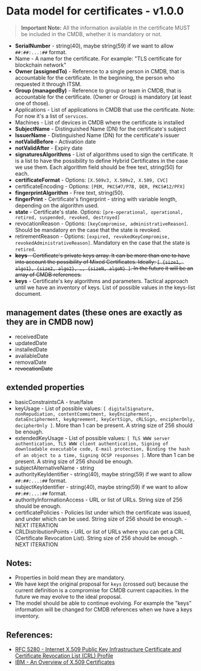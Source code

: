 # Data model for certificates - v1.0.0

> **Important Note:** 
> All the information available in the certificate MUST be included in the CMDB, whether it is mandatory or not.

* **SerialNumber** - string(40), maybe string(59) if we want to allow `##:##:...:##` format.
* Name - A name for the certificate. For example: "TLS certificate for blockchain network"
* **Owner (assignedTo)** - Reference to a single person in CMDB, that is accountable for the certificate. In the beginning, the person who requested it through ITSM.
* **Group (managedBy)** - Reference to group or team in CMDB, that is accountable for the certificate. (Owner or Group) is mandatory (at least one of those).
* Applications - List of applications in CMDB that use the certificate. Note: For now it's a list of `services`.
* Machines - List of devices in CMDB where the certificate is installed
* **SubjectName** - Distinguished Name (DN) for the certificate's subject
* **IssuerName** - Distinguished Name (DN) for the certificate's issuer
* **notValidBefore** - Activation date
* **notValidAfter** - Expiry date
* **signaturesAlgorithms** - List of algorithms used to sign the certificate. It is a list to have the possibility to define Hybrid Certificates in the case we use them. Each algorithm field should be free text, string(50) for each.
* **certificateFormat** - Options: `[X.509v3, X.509v2, X.509, CVC]`
* certificateEncoding - Options: `[PEM, PKCS#7/P7B, DER, PKCS#12/PFX]`
* **fingerprintAlgorithm** - Free text, string(50).
* **fingerPrint** - Certificate's fingerprint - string with variable length, depending on the algorithm used.
* **state** - Certificate's state. Options: `[pre-operational, operational, retired, suspended, revoked, destroyed]`
* revocationReason - Options: `[keyCompromise, administrativeReason]`. Should be mandatory en the case that the state is revoked.
* retirementReason - Options: `[expired, revokedKeyCompromise, revokedAdministrativeReason]`. Mandatory en the case that the state is `retired`.
* ~~**keys** - Certificate's private keys array. It can be more than one to have into account the possibility of Mixed Certificates. Ideally:  `[ {size1, algo1}, {size2, algo2}, …, {sizeN, algoN} ]`. In the future it will be an array of CMDB references.~~
* **keys** - Certificate's key algorithms and parameters. Tactical approach until we have an inventory of keys. List of possible values in the keys-list document.

## management dates (these ones are exactly as they are in CMDB now)

* receivedDate
* updatedDate
* installedDate
* availableDate
* removalDate
* ~~revocationDate~~

## extended properties

* basicConstraintsCA - true/false
* keyUsage - List of possible values: `[ digitalSignature, nonRepudiation, contentCommitment, keyEncipherment, dataEncipherment, keyAgreement, keyCertSign, cRLSign, encipherOnly, decipherOnly ]`. More than 1 can be present. A string size of 256 should be enough.
* extendedKeyUsage - List of possible values: `[ TLS WWW server authentication, TLS WWW client authentication, Signing of downloadable executable code, E-mail protection, Binding the hash of an object to a time, Signing OCSP responses ]`. More than 1 can be
 present. A string size of 256 should be enough.
* subjectAlternativeName - string
* authorityKeyIdentifier - string(40), maybe string(59) if we want to allow `##:##:...:##` format.
* subjectKeyIdentifier - string(40), maybe string(59) if we want to allow `##:##:...:##` format.
* authorityInformationAccess - URL or list of URLs. String size of 256 should be enough.
* certificatePolicies - Policies list under which the certificate was issued, and under which can be used. String size of 256 should be enough. - NEXT ITERATION
* CRLDistributionPoints - URL or list of URLs where you can get a CRL (Certificate Revocation List). String size of 256 should be enough. - NEXT ITERATION

## Notes:

* Properties in bold mean they are mandatory.
* We have kept the original proposal for `keys` (crossed out) because the current definition is a compromise for CMDB current capacities. In the future we may evolve to the ideal proposal.
* The model should be able to continue evolving. For example the "keys" information will be changed for CMDB references when we have a keys inventory.

## References:

* [RFC 5280 - Internet X.509 Public Key Infrastructure Certificate and Certificate Revocation List (CRL) Profile](https://www.rfc-editor.org/rfc/rfc5280)
* [IBM - An Overview of X.509 Certificates](https://www.ibm.com/support/pages/system/files/inline-files/An_Overview_of_x.509_certificates.pdf)
